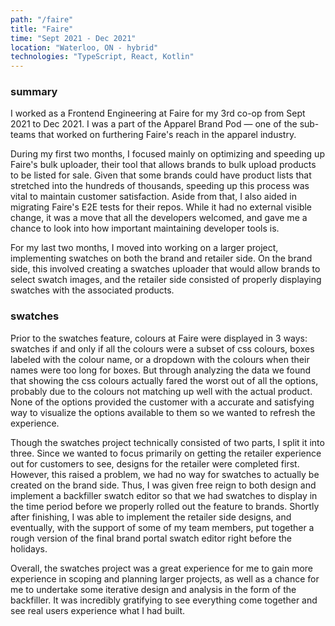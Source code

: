 ```yaml
---
path: "/faire"
title: "Faire"
time: "Sept 2021 - Dec 2021"
location: "Waterloo, ON - hybrid"
technologies: "TypeScript, React, Kotlin"
---
```


### summary

I worked as a Frontend Engineering at Faire for my 3rd co-op from Sept 2021 to Dec 2021. I was a part of the Apparel Brand Pod — one of the sub-teams that worked on furthering Faire's reach in the apparel industry.

During my first two months, I focused mainly on optimizing and speeding up Faire's bulk uploader, their tool that allows brands to bulk upload products to be listed for sale. Given that some brands could have product lists that stretched into the hundreds of thousands, speeding up this process was vital to maintain customer satisfaction. Aside from that, I also aided in migrating Faire's E2E tests for their repos. While it had no external visible change, it was a move that all the developers welcomed, and gave me a chance to look into how important maintaining developer tools is.

For my last two months, I moved into working on a larger project, implementing swatches on both the brand and retailer side. On the brand side, this involved creating a swatches uploader that would allow brands to select swatch images, and the retailer side consisted of properly displaying swatches with the associated products.

### swatches

Prior to the swatches feature, colours at Faire were displayed in 3 ways: swatches if and only if all the colours were a subset of css colours, boxes labeled with the colour name, or a dropdown with the colours when their names were too long for boxes. But through analyzing the data we found that showing the css colours actually fared the worst out of all the options, probably due to the colours not matching up well with the actual product. None of the options provided the customer with a accurate and satisfying way to visualize the options available to them so we wanted to refresh the experience.

Though the swatches project technically consisted of two parts, I split it into three. Since we wanted to focus primarily on getting the retailer experience out for customers to see, designs for the retailer were completed first. However, this raised a problem, we had no way for swatches to actually be created on the brand side. Thus, I was given free reign to both design and implement a backfiller swatch editor so that we had swatches to display in the time period before we properly rolled out the feature to brands. Shortly after finishing, I was able to implement the retailer side designs, and eventually, with the support of some of my team members, put together a rough version of the final brand portal swatch editor right before the holidays.

Overall, the swatches project was a great experience for me to gain more experience in scoping and planning larger projects, as well as a chance for me to undertake some iterative design and analysis in the form of the backfiller. It was incredibly gratifying to see everything come together and see real users experience what I had built.
